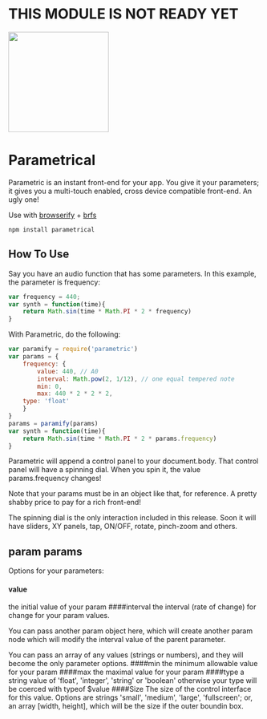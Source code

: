 # THIS MODULE IS NOT READY YET

<img width="200" src="http://distilleryimage3.ak.instagram.com/800bc78a5a2911e3b19d12b91ad31f42_8.jpg"></img>

# Parametrical

Parametric is an instant front-end for your app.  You give it your parameters; it gives you a multi-touch enabled, cross device compatible front-end.  An ugly one!

Use with [browserify](https://github.com/substack/node-browserify) + [brfs](https://github.com/substack/brfs)

```
npm install parametrical
```

## How To Use

Say you have an audio function that has some parameters.  In this example, the parameter is frequency:

```js
var frequency = 440;
var synth = function(time){
    return Math.sin(time * Math.PI * 2 * frequency)
}
```
With Parametric, do the following:
```js
var paramify = require('parametric')
var params = {
    frequency: {
        value: 440, // A0
        interval: Math.pow(2, 1/12), // one equal tempered note
        min: 0,  
        max: 440 * 2 * 2 * 2,
	type: 'float'
    }	
}
params = paramify(params)
var synth = function(time){
    return Math.sin(time * Math.PI * 2 * params.frequency)
}
```
Parametric will append a control panel to your document.body.  That control panel will have a spinning dial.  When you spin it, the value params.frequency changes!

Note that your params must be in an object like that, for reference.  A pretty shabby price to pay for a rich front-end!

The spinning dial is the only interaction included in this release.  Soon it will have sliders, XY panels, tap, ON/OFF, rotate, pinch-zoom and others.

## param params
Options for your parameters:
#### value
the initial value of your param
####interval
the interval (rate of change) for change for your param values.

You can pass another param object here, which will create another param node which will modify the interval value of the parent parameter.

You can pass an array of any values (strings or numbers), and they will become the only parameter options.
####min
the minimum allowable value for your param
####max
the maximal value for your param
####type 
a string value of 'float', 'integer', 'string' or 'boolean'
otherwise your type will be coerced with typeof $value
####Size
The size of the control interface for this value. Options are strings 'small', 'medium', 'large', 'fullscreen'; or, an array [width, height], which will be the size if the outer boundin box.